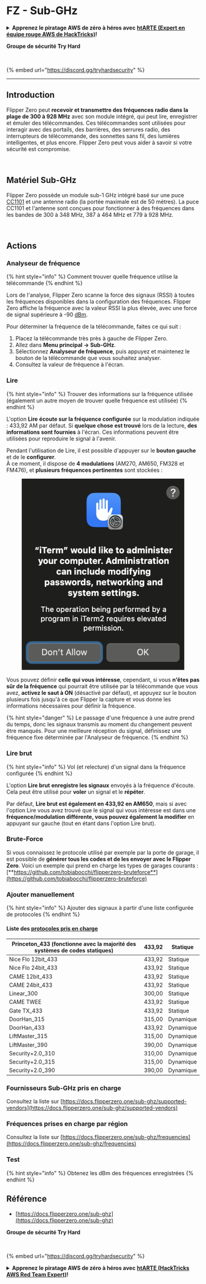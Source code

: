 # FZ - Sub-GHz

<details>

<summary><strong>Apprenez le piratage AWS de zéro à héros avec</strong> <a href="https://training.hacktricks.xyz/courses/arte"><strong>htARTE (Expert en équipe rouge AWS de HackTricks)</strong></a><strong>!</strong></summary>

Autres façons de soutenir HackTricks :

- Si vous souhaitez voir votre **entreprise annoncée dans HackTricks** ou **télécharger HackTricks en PDF**, consultez les [**PLANS D'ABONNEMENT**](https://github.com/sponsors/carlospolop) !
- Obtenez le [**swag officiel PEASS & HackTricks**](https://peass.creator-spring.com)
- Découvrez [**La famille PEASS**](https://opensea.io/collection/the-peass-family), notre collection exclusive de [**NFTs**](https://opensea.io/collection/the-peass-family)
- **Rejoignez le** 💬 [**groupe Discord**](https://discord.gg/hRep4RUj7f) ou le [**groupe Telegram**](https://t.me/peass) ou **suivez-nous** sur **Twitter** 🐦 [**@carlospolopm**](https://twitter.com/hacktricks\_live)**.**
- **Partagez vos astuces de piratage en soumettant des PR aux** [**HackTricks**](https://github.com/carlospolop/hacktricks) et [**HackTricks Cloud**](https://github.com/carlospolop/hacktricks-cloud) dépôts GitHub.

</details>

**Groupe de sécurité Try Hard**

<figure><img src="../.gitbook/assets/telegram-cloud-document-1-5159108904864449420.jpg" alt=""><figcaption></figcaption></figure>

{% embed url="https://discord.gg/tryhardsecurity" %}

***

## Introduction <a href="#kfpn7" id="kfpn7"></a>

Flipper Zero peut **recevoir et transmettre des fréquences radio dans la plage de 300 à 928 MHz** avec son module intégré, qui peut lire, enregistrer et émuler des télécommandes. Ces télécommandes sont utilisées pour interagir avec des portails, des barrières, des serrures radio, des interrupteurs de télécommande, des sonnettes sans fil, des lumières intelligentes, et plus encore. Flipper Zero peut vous aider à savoir si votre sécurité est compromise.

<figure><img src="../../../.gitbook/assets/image (3) (2) (1).png" alt=""><figcaption></figcaption></figure>

## Matériel Sub-GHz <a href="#kfpn7" id="kfpn7"></a>

Flipper Zero possède un module sub-1 GHz intégré basé sur une puce [﻿](https://www.st.com/en/nfc/st25r3916.html#overview)﻿[CC1101](https://www.ti.com/lit/ds/symlink/cc1101.pdf) et une antenne radio (la portée maximale est de 50 mètres). La puce CC1101 et l'antenne sont conçues pour fonctionner à des fréquences dans les bandes de 300 à 348 MHz, 387 à 464 MHz et 779 à 928 MHz.

<figure><img src="../../../.gitbook/assets/image (1) (8) (1).png" alt=""><figcaption></figcaption></figure>

## Actions

### Analyseur de fréquence

{% hint style="info" %}
Comment trouver quelle fréquence utilise la télécommande
{% endhint %}

Lors de l'analyse, Flipper Zero scanne la force des signaux (RSSI) à toutes les fréquences disponibles dans la configuration des fréquences. Flipper Zero affiche la fréquence avec la valeur RSSI la plus élevée, avec une force de signal supérieure à -90 [dBm](https://en.wikipedia.org/wiki/DBm).

Pour déterminer la fréquence de la télécommande, faites ce qui suit :

1. Placez la télécommande très près à gauche de Flipper Zero.
2. Allez dans **Menu principal** **→ Sub-GHz**.
3. Sélectionnez **Analyseur de fréquence**, puis appuyez et maintenez le bouton de la télécommande que vous souhaitez analyser.
4. Consultez la valeur de fréquence à l'écran.

### Lire

{% hint style="info" %}
Trouver des informations sur la fréquence utilisée (également un autre moyen de trouver quelle fréquence est utilisée)
{% endhint %}

L'option **Lire** **écoute sur la fréquence configurée** sur la modulation indiquée : 433,92 AM par défaut. Si **quelque chose est trouvé** lors de la lecture, **des informations sont fournies** à l'écran. Ces informations peuvent être utilisées pour reproduire le signal à l'avenir.

Pendant l'utilisation de Lire, il est possible d'appuyer sur le **bouton gauche** et de le **configurer**.\
À ce moment, il dispose de **4 modulations** (AM270, AM650, FM328 et FM476), et **plusieurs fréquences pertinentes** sont stockées :

<figure><img src="../../../.gitbook/assets/image (28).png" alt=""><figcaption></figcaption></figure>

Vous pouvez définir **celle qui vous intéresse**, cependant, si vous **n'êtes pas sûr de la fréquence** qui pourrait être utilisée par la télécommande que vous avez, **activez le saut à ON** (désactivé par défaut), et appuyez sur le bouton plusieurs fois jusqu'à ce que Flipper la capture et vous donne les informations nécessaires pour définir la fréquence.

{% hint style="danger" %}
Le passage d'une fréquence à une autre prend du temps, donc les signaux transmis au moment du changement peuvent être manqués. Pour une meilleure réception du signal, définissez une fréquence fixe déterminée par l'Analyseur de fréquence.
{% endhint %}

### **Lire brut**

{% hint style="info" %}
Vol (et relecture) d'un signal dans la fréquence configurée
{% endhint %}

L'option **Lire brut** **enregistre les signaux** envoyés à la fréquence d'écoute. Cela peut être utilisé pour **voler** un signal et le **répéter**.

Par défaut, **Lire brut est également en 433,92 en AM650**, mais si avec l'option Lire vous avez trouvé que le signal qui vous intéresse est dans une **fréquence/modulation différente, vous pouvez également la modifier** en appuyant sur gauche (tout en étant dans l'option Lire brut).

### Brute-Force

Si vous connaissez le protocole utilisé par exemple par la porte de garage, il est possible de **générer tous les codes et de les envoyer avec le Flipper Zero**. Voici un exemple qui prend en charge les types de garages courants : [**https://github.com/tobiabocchi/flipperzero-bruteforce**](https://github.com/tobiabocchi/flipperzero-bruteforce)

### Ajouter manuellement

{% hint style="info" %}
Ajouter des signaux à partir d'une liste configurée de protocoles
{% endhint %}

#### Liste des [protocoles pris en charge](https://docs.flipperzero.one/sub-ghz/add-new-remote) <a href="#id-3iglu" id="id-3iglu"></a>

| Princeton\_433 (fonctionne avec la majorité des systèmes de codes statiques) | 433,92 | Statique |
| --------------------------------------------------------------------------- | ------ | -------- |
| Nice Flo 12bit\_433                                                         | 433,92 | Statique |
| Nice Flo 24bit\_433                                                         | 433,92 | Statique |
| CAME 12bit\_433                                                             | 433,92 | Statique |
| CAME 24bit\_433                                                             | 433,92 | Statique |
| Linear\_300                                                                 | 300,00 | Statique |
| CAME TWEE                                                                   | 433,92 | Statique |
| Gate TX\_433                                                                | 433,92 | Statique |
| DoorHan\_315                                                                | 315,00 | Dynamique |
| DoorHan\_433                                                                | 433,92 | Dynamique |
| LiftMaster\_315                                                             | 315,00 | Dynamique |
| LiftMaster\_390                                                             | 390,00 | Dynamique |
| Security+2.0\_310                                                           | 310,00 | Dynamique |
| Security+2.0\_315                                                           | 315,00 | Dynamique |
| Security+2.0\_390                                                           | 390,00 | Dynamique |
### Fournisseurs Sub-GHz pris en charge

Consultez la liste sur [https://docs.flipperzero.one/sub-ghz/supported-vendors](https://docs.flipperzero.one/sub-ghz/supported-vendors)

### Fréquences prises en charge par région

Consultez la liste sur [https://docs.flipperzero.one/sub-ghz/frequencies](https://docs.flipperzero.one/sub-ghz/frequencies)

### Test

{% hint style="info" %}
Obtenez les dBm des fréquences enregistrées
{% endhint %}

## Référence

* [https://docs.flipperzero.one/sub-ghz](https://docs.flipperzero.one/sub-ghz)

**Groupe de sécurité Try Hard**

<figure><img src="../.gitbook/assets/telegram-cloud-document-1-5159108904864449420.jpg" alt=""><figcaption></figcaption></figure>

{% embed url="https://discord.gg/tryhardsecurity" %}

<details>

<summary><strong>Apprenez le piratage AWS de zéro à héros avec</strong> <a href="https://training.hacktricks.xyz/courses/arte"><strong>htARTE (HackTricks AWS Red Team Expert)</strong></a><strong>!</strong></summary>

Autres façons de soutenir HackTricks:

* Si vous souhaitez voir votre **entreprise annoncée dans HackTricks** ou **télécharger HackTricks en PDF**, consultez les [**PLANS D'ABONNEMENT**](https://github.com/sponsors/carlospolop)!
* Obtenez le [**swag officiel PEASS & HackTricks**](https://peass.creator-spring.com)
* Découvrez [**The PEASS Family**](https://opensea.io/collection/the-peass-family), notre collection exclusive de [**NFTs**](https://opensea.io/collection/the-peass-family)
* **Rejoignez le** 💬 [**groupe Discord**](https://discord.gg/hRep4RUj7f) ou le [**groupe Telegram**](https://t.me/peass) ou **suivez-nous** sur **Twitter** 🐦 [**@carlospolopm**](https://twitter.com/hacktricks\_live)**.**
* **Partagez vos astuces de piratage en soumettant des PR aux** [**HackTricks**](https://github.com/carlospolop/hacktricks) et [**HackTricks Cloud**](https://github.com/carlospolop/hacktricks-cloud) github repos.

</details>
